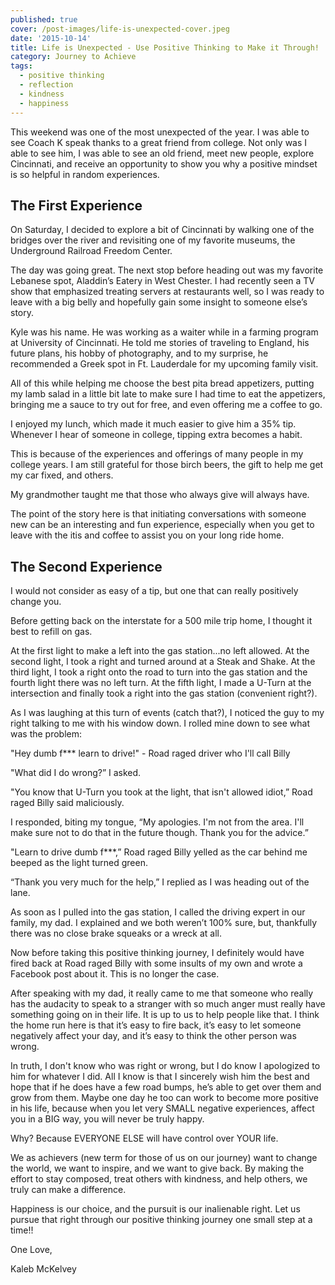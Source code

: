 ```yaml
---
published: true
cover: /post-images/life-is-unexpected-cover.jpeg
date: '2015-10-14'
title: Life is Unexpected - Use Positive Thinking to Make it Through!
category: Journey to Achieve
tags:
  - positive thinking
  - reflection
  - kindness
  - happiness
---
```

This weekend was one of the most unexpected of the year. I was able to see Coach K speak thanks to a great friend from college. Not only was I able to see him, I was able to see an old friend, meet new people, explore Cincinnati, and receive an opportunity to show you why a positive mindset is so helpful in random experiences.

## The First Experience

On Saturday, I decided to explore a bit of Cincinnati by walking one of the bridges over the river and revisiting one of my favorite museums, the Underground Railroad Freedom Center.

The day was going great. The next stop before heading out was my favorite Lebanese spot, Aladdin’s Eatery in West Chester. I had recently seen a TV show that emphasized treating servers at restaurants well, so I was ready to leave with a big belly and hopefully gain some insight to someone else’s story.

Kyle was his name. He was working as a waiter while in a farming program at University of Cincinnati. He told me stories of traveling to England, his future plans, his hobby of photography, and to my surprise, he recommended a Greek spot in Ft. Lauderdale for my upcoming family visit.

All of this while helping me choose the best pita bread appetizers, putting my lamb salad in a little bit late to make sure I had time to eat the appetizers, bringing me a sauce to try out for free, and even offering me a coffee to go.

I enjoyed my lunch, which made it much easier to give him a 35% tip. Whenever I hear of someone in college, tipping extra becomes a habit.

This is because of the experiences and offerings of many people in my college years. I am still grateful for those birch beers, the gift to help me get my car fixed, and others.

My grandmother taught me that those who always give will always have.

The point of the story here is that initiating conversations with someone new can be an interesting and fun experience, especially when you get to leave with the itis and coffee to assist you on your long ride home.

## The Second Experience

I would not consider as easy of a tip, but one that can really positively change you.

Before getting back on the interstate for a 500 mile trip home, I thought it best to refill on gas.

At the first light to make a left into the gas station...no left allowed. At the second light, I took a right and turned around at a Steak and Shake. At the third light, I took a right onto the road to turn into the gas station and the fourth light there was no left turn. At the fifth light, I made a U-Turn at the intersection and finally took a right into the gas station (convenient right?).

As I was laughing at this turn of events (catch that?), I noticed the guy to my right talking to me with his window down. I rolled mine down to see what was the problem:

"Hey dumb f*** learn to drive!" - Road raged driver who I'll call Billy

"What did I do wrong?” I asked.

"You know that U-Turn you took at the light, that isn't allowed idiot,” Road raged Billy said maliciously.

I responded, biting my tongue, “My apologies. I'm not from the area. I'll make sure not to do that in the future though. Thank you for the advice.”

"Learn to drive dumb f***,” Road raged Billy yelled as the car behind me beeped as the light turned green.

“Thank you very much for the help,” I replied as I was heading out of the lane.

As soon as I pulled into the gas station, I called the driving expert in our family, my dad. I explained and we both weren’t 100% sure, but, thankfully there was no close brake squeaks or a wreck at all.

Now before taking this positive thinking journey, I definitely would have fired back at Road raged Billy with some insults of my own and wrote a Facebook post about it. This is no longer the case.

After speaking with my dad, it really came to me that someone who really has the audacity to speak to a stranger with so much anger must really have something going on in their life. It is up to us to help people like that. I think the home run here is that it’s easy to fire back, it’s easy to let someone negatively affect your day, and it’s easy to think the other person was wrong.

In truth, I don't know who was right or wrong, but I do know I apologized to him for whatever I did. All I know is that I sincerely wish him the best and hope that if he does have a few road bumps, he’s able to get over them and grow from them. Maybe one day he too can work to become more positive in his life, because when you let very SMALL negative experiences, affect you in a BIG way, you will never be truly happy.

Why? Because EVERYONE ELSE will have control over YOUR life.

We as achievers (new term for those of us on our journey) want to change the world, we want to inspire, and we want to give back. By making the effort to stay composed, treat others with kindness, and help others, we truly can make a difference.

Happiness is our choice, and the pursuit is our inalienable right. Let us pursue that right through our positive thinking journey one small step at a time!!

One Love,

Kaleb McKelvey
